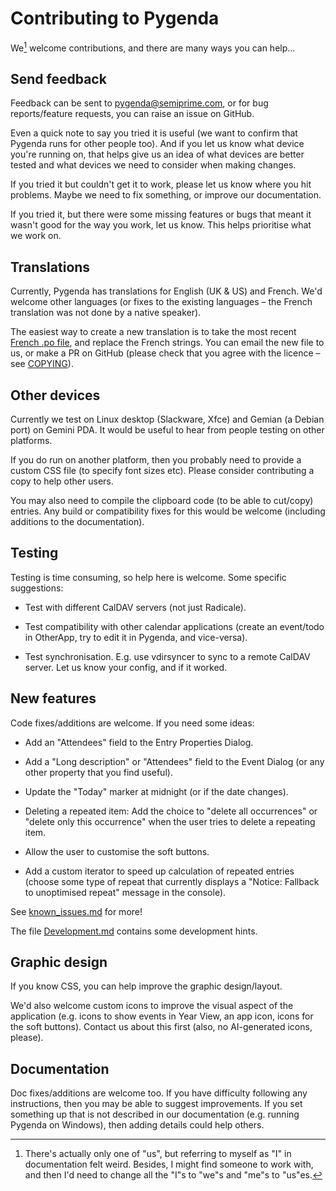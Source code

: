 Contributing to Pygenda
=======================
We[^1] welcome contributions, and there are many ways you can help...

[^1]: There's actually only one of "us", but referring to myself as
"I" in documentation felt weird. Besides, I might find someone to work
with, and then I'd need to change all the "I"s to "we"s and "me"s to
"us"es.

Send feedback
-------------
Feedback can be sent to pygenda@semiprime.com, or for bug
reports/feature requests, you can raise an issue on GitHub.

Even a quick note to say you tried it is useful (we want to confirm
that Pygenda runs for other people too). And if you let us know what
device you're running on, that helps give us an idea of what devices
are better tested and what devices we need to consider when making
changes.

If you tried it but couldn't get it to work, please let us know where
you hit problems. Maybe we need to fix something, or improve our
documentation.

If you tried it, but there were some missing features or bugs that
meant it wasn't good for the way you work, let us know. This helps
prioritise what we work on.

Translations
------------
Currently, Pygenda has translations for English (UK & US) and French.
We'd welcome other languages (or fixes to the existing languages –
the French translation was not done by a native speaker).

The easiest way to create a new translation is to take the most recent
[French .po file](../pygenda/locale/fr/LC_MESSAGES/pygenda.po), and
replace the French strings. You can email the new file to us, or make
a PR on GitHub (please check that you agree with the licence – see
[COPYING](../COPYING)).

Other devices
-------------
Currently we test on Linux desktop (Slackware, Xfce) and Gemian (a
Debian port) on Gemini PDA. It would be useful to hear from people
testing on other platforms.

If you do run on another platform, then you probably need to provide a
custom CSS file (to specify font sizes etc). Please consider contributing
a copy to help other users.

You may also need to compile the clipboard code (to be able to cut/copy)
entries. Any build or compatibility fixes for this would be welcome
(including additions to the documentation).

Testing
-------
Testing is time consuming, so help here is welcome. Some specific
suggestions:

* Test with different CalDAV servers (not just Radicale).

* Test compatibility with other calendar applications (create an event/todo
  in OtherApp, try to edit it in Pygenda, and vice-versa).

* Test synchronisation. E.g. use vdirsyncer to sync to a remote CalDAV
  server. Let us know your config, and if it worked.

New features
------------
Code fixes/additions are welcome. If you need some ideas:

* Add an "Attendees" field to the Entry Properties Dialog.

* Add a "Long description" or "Attendees" field to the Event Dialog
  (or any other property that you find useful).

* Update the "Today" marker at midnight (or if the date changes).

* Deleting a repeated item: Add the choice to "delete all occurrences"
  or "delete only this occurrence" when the user tries to delete a
  repeating item.

* Allow the user to customise the soft buttons.

* Add a custom iterator to speed up calculation of repeated entries
  (choose some type of repeat that currently displays a "Notice:
  Fallback to unoptimised repeat" message in the console).

See [known_issues.md](known_issues.md) for more!

The file [Development.md](Development.md) contains some development hints.

Graphic design
--------------
If you know CSS, you can help improve the graphic design/layout.

We'd also welcome custom icons to improve the visual aspect of the
application (e.g. icons to show events in Year View, an app icon,
icons for the soft buttons). Contact us about this first (also, no
AI-generated icons, please).

Documentation
-------------
Doc fixes/additions are welcome too. If you have difficulty following
any instructions, then you may be able to suggest improvements. If you
set something up that is not described in our documentation (e.g.
running Pygenda on Windows), then adding details could help others.

